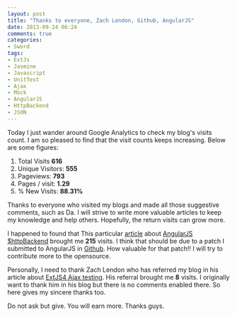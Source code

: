 ```yaml
---
layout: post
title: "Thanks to everyone, Zach Lendon, Github, AngularJS"
date: 2013-09-24 06:24
comments: true
categories: 
- Sword
tags:
- ExtJs
- Jasmine
- Javascript
- UnitTest
- Ajax
- Mock
- AngularJS
- HttpBackend
- JSON
---
```


[ExtJS4 Ajax testing]: http://zachlendon.github.io/blog/2013/04/02/updated-extjs4-mock-ajax-library-for-jasmine/
[article]: http://www.thinkingincrowd.me/blog/2013/06/08/how-to-verify-json-data-with-angularjs-httpbackend/
[AngularJS]: http://angularjs.org
[$httpBackend]: http://docs.angularjs.org/api/ngMock.$httpBackend
[Github]: https://github.com

Today I just wander around Google Analytics to check my blog's visits count.  I am so pleased to find that the visit counts keeps increasing.  Below are some figures:  

1. Total Visits **616**  
2. Unique Visitors: **555**  
3. Pageviews: **793**  
4. Pages / visit: **1.29**  
5. % New Visits: **88.31%**  

Thanks to everyone who visited my blogs and made all those suggestive comments, such as Da.  I will strive to write more valuable articles to keep my knowledge and help others.  Hopefully, the return visits can grow more.  

I happened to found that This particular [article][] about [AngularJS][] [$httpBackend][] brought me **215** visits.  I think that should be due to a patch I submitted to AngularJS in [Github][].  How valuable for that patch!!  I will try to contribute more to the opensource.  

Personally, I need to thank Zach Lendon who has referred my blog in his article about [ExtJS4 Ajax testing][].  His referral brought me **8** visits.  I originally want to thank him in his blog but there is no comments enabled there.  So here gives my sincere thanks too.  

Do not ask but give.  You will earn more.  Thanks guys.